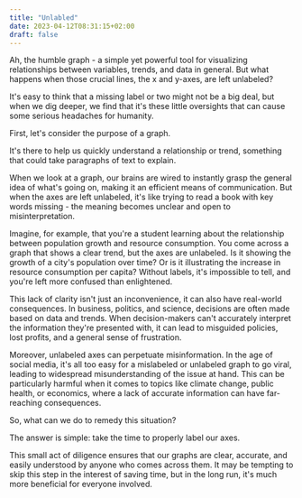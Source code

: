 ```yaml
---
title: "Unlabled"
date: 2023-04-12T08:31:15+02:00
draft: false
---
```


Ah, the humble graph - a simple yet powerful tool for visualizing relationships between variables, trends, and data in general. But what happens when those crucial lines, the x and y-axes, are left unlabeled? 

It's easy to think that a missing label or two might not be a big deal, but when we dig deeper, we find that it's these little oversights that can cause some serious headaches for humanity.

First, let's consider the purpose of a graph. 

It's there to help us quickly understand a relationship or trend, something that could take paragraphs of text to explain. 

When we look at a graph, our brains are wired to instantly grasp the general idea of what's going on, making it an efficient means of communication. But when the axes are left unlabeled, it's like trying to read a book with key words missing - the meaning becomes unclear and open to misinterpretation.

Imagine, for example, that you're a student learning about the relationship between population growth and resource consumption. You come across a graph that shows a clear trend, but the axes are unlabeled. Is it showing the growth of a city's population over time? Or is it illustrating the increase in resource consumption per capita? Without labels, it's impossible to tell, and you're left more confused than enlightened.

This lack of clarity isn't just an inconvenience, it can also have real-world consequences. In business, politics, and science, decisions are often made based on data and trends. When decision-makers can't accurately interpret the information they're presented with, it can lead to misguided policies, lost profits, and a general sense of frustration.

Moreover, unlabeled axes can perpetuate misinformation. In the age of social media, it's all too easy for a mislabeled or unlabeled graph to go viral, leading to widespread misunderstanding of the issue at hand. This can be particularly harmful when it comes to topics like climate change, public health, or economics, where a lack of accurate information can have far-reaching consequences.

So, what can we do to remedy this situation? 

The answer is simple: take the time to properly label our axes. 

This small act of diligence ensures that our graphs are clear, accurate, and easily understood by anyone who comes across them. It may be tempting to skip this step in the interest of saving time, but in the long run, it's much more beneficial for everyone involved.
